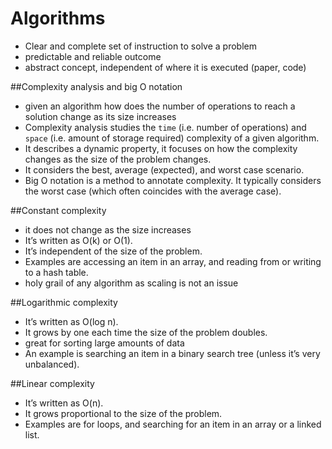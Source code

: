 # Algorithms
- Clear and complete set of instruction to solve a problem
- predictable and reliable outcome
- abstract concept, independent of where it is executed (paper, code)

##Complexity analysis and big O notation
- given an algorithm how does the number of operations to reach a solution change as its size increases
- Complexity analysis studies the `time` (i.e. number of operations) and `space` (i.e. amount of storage required) complexity of a given algorithm.
- It describes a dynamic property, it focuses on how the complexity changes as the size of the problem changes.
- It considers the best, average (expected), and worst case scenario.
- Big O notation is a method to annotate complexity. It typically considers the worst case (which often coincides with the average case).

##Constant complexity
- it does not change as the size increases
- It’s written as O(k) or O(1).
- It’s independent of the size of the problem.
- Examples are accessing an item in an array, and reading from or writing to a hash table.
- holy grail of any algorithm as scaling is not an issue

##Logarithmic complexity
- It’s written as O(log n).
- It grows by one each time the size of the problem doubles.
- great for sorting large amounts of data
- An example is searching an item in a binary search tree (unless it’s very unbalanced).

##Linear complexity
- It’s written as O(n).
- It grows proportional to the size of the problem.
- Examples are for loops, and searching for an item in an array or a linked list.
